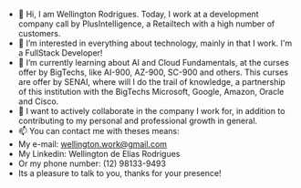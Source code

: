 - 👋 Hi, I am Wellington Rodrigues. Today, I work at a development company call by PlusIntelligence, a Retailtech with a high number of customers.
- 👀 I’m interested in everything about technology, mainly in that I work. I'm a FullStack Developer!
- 🌱 I’m currently learning about AI and Cloud Fundamentals, at the curses offer by BigTechs, like AI-900, AZ-900, SC-900 and others. This curses are offer by SENAI, where will I do the trail of knowledge, a partnership of this institution with the BigTechs Microsoft, Google, Amazon, Oracle and Cisco.
- 💞️ I want to actively collaborate in the company I work for, in addition to contributing to my personal and professional growth in general.
- 📫 You can contact me with theses means:
- My e-mail: wellington.work@gmail.com
- My Linkedin: Wellington de Elias Rodrigues
- Or my phone number: (12) 98133-9493
- Its a pleasure to talk to you, thanks for your presence!

<!---
Dablio-0/Dablio-0 is a ✨ special ✨ repository because its `README.md` (this file) appears on your GitHub profile.
You can click the Preview link to take a look at your changes.
---> 
